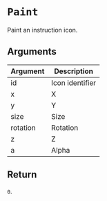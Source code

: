 # `Paint`

Paint an instruction icon.

## Arguments

| Argument | Description     |
| -------- | --------------- |
| id       | Icon identifier |
| x        | X               |
| y        | Y               |
| size     | Size            |
| rotation | Rotation        |
| z        | Z               |
| a        | Alpha           |

## Return

`0`.
